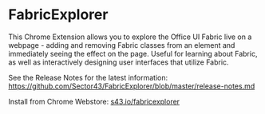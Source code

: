 # FabricExplorer
This Chrome Extension allows you to explore the Office UI Fabric live on a webpage - adding and removing Fabric classes from an element and immediately seeing the effect on the page.  Useful for learning about Fabric, as well as interactively designing user interfaces that utilize Fabric.

See the Release Notes for the latest information: https://github.com/Sector43/FabricExplorer/blob/master/release-notes.md

Install from Chrome Webstore: <a href='http://s43.io/fabricexplorer'>s43.io/fabricexplorer</a>
